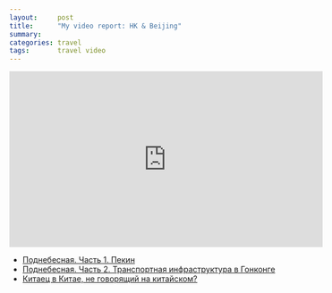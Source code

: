 ```yaml
---
layout:     post
title:      "My video report: HK & Beijing"
summary:
categories: travel
tags:       travel video
---
```


<iframe width="560" height="315" src="https://www.youtube.com/embed/eXEuHpxqeW4" frameborder="0" allowfullscreen></iframe>

<br>

- [Поднебесная. Часть 1. Пекин](/travel/2013/10/06/beijing/)
- [Поднебесная. Часть 2. Транспортная инфраструктура в Гонконге](/travel/2013/10/20/hong-kongs-transport-infrastructure/)
- [Китаец в Китае, не говорящий на китайском?](/travel/2013/09/28/chinese-in-china/)
